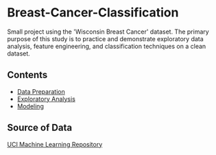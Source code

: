 ﻿# Breast-Cancer-Classification
Small project using the 'Wisconsin Breast Cancer' dataset. The primary purpose of this study is to practice and demonstrate exploratory data analysis, feature engineering, and classification techniques on a clean dataset.

## Contents
* [Data Preparation](https://github.com/mattg12/Breast-Cancer-Classification/blob/master/code/Data_Preparation.ipynb)
* [Exploratory Analysis](https://github.com/mattg12/Breast-Cancer-Classification/blob/master/code/Exploratory_Analysis.ipynb)
* [Modeling](https://github.com/mattg12/Breast-Cancer-Classification/blob/master/code/Modeling.ipynb)

## Source of Data
[UCI Machine Learning Repository](https://archive.ics.uci.edu/ml/index.php)
